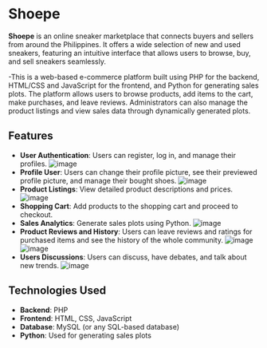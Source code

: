 # Shoepe
**Shoepe** is an online sneaker marketplace that connects buyers and sellers from around the Philippines. It offers a wide selection of new and used sneakers, featuring an intuitive interface that allows users to browse, buy, and sell sneakers seamlessly. 

-This is a web-based e-commerce platform built using PHP for the backend, HTML/CSS and JavaScript for the frontend, and Python for generating sales plots. The platform allows users to browse products, add items to the cart, make purchases, and leave reviews. Administrators can also manage the product listings and view sales data through dynamically generated plots.


## Features
- **User Authentication**: Users can register, log in, and manage their profiles.
  ![image](https://github.com/user-attachments/assets/4aa9e80c-033f-434f-9344-0e30296b4f45)
- **Profile User**: Users can change their profile picture, see their previewed profile picture, and manage their bought shoes.
  ![image](https://github.com/user-attachments/assets/fc06ea30-871b-4a12-90a8-b76c2103f6a5)
- **Product Listings**: View detailed product descriptions and prices.
  ![image](https://github.com/user-attachments/assets/7078c5fc-14d6-4cb9-89f7-361d94928008)
- **Shopping Cart**: Add products to the shopping cart and proceed to checkout.
- **Sales Analytics**: Generate sales plots using Python.
  ![image](https://github.com/user-attachments/assets/8ed970b6-7eac-491f-8773-21b094f253a7)
- **Product Reviews and History**: Users can leave reviews and ratings for purchased items and see the history of the whole community.
  ![image](https://github.com/user-attachments/assets/6a9b469e-4ff4-40e5-bfe4-a9e100769abe)
  ![image](https://github.com/user-attachments/assets/974daa6c-8445-4172-8a6c-0f0d1e36bb52)
- **Users Discussions**: Users can discuss, have debates, and talk about new trends.
  ![image](https://github.com/user-attachments/assets/1595b1b9-abc5-4c63-b659-dcb9c3c5d940)

## Technologies Used
- **Backend**: PHP
- **Frontend**: HTML, CSS, JavaScript
- **Database**: MySQL (or any SQL-based database)
- **Python**: Used for generating sales plots


